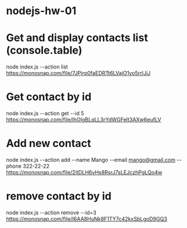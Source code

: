 # nodejs-hw-01

# Get and display contacts list (console.table)

node index.js --action list
https://monosnap.com/file/7JPjrp0faEDRTt6LVajO1vo5rrlJiJ

# Get contact by id

node index.js --action get --id 5
https://monosnap.com/file/lhOIgBLqLL3rYdWGFelt3AXw6eufLV

# Add new contact

node index.js --action add --name Mango --email mango@gmail.com --phone 322-22-22
https://monosnap.com/file/2itDLH6vHs8RsrJ7sLEJczhPgLQo4w

# remove contact by id

node index.js --action remove --id=3
https://monosnap.com/file/I6AA8HuNk8F1TY7c42kxSbLgoD9GQ3
